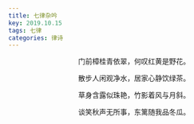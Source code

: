 ```yaml
---
title: 七律杂吟
key: 2019.10.15
tags: 七律
categories: 律诗
---
```


<p align="center">门前樟桂青依翠，何叹红黄是野花。
</p>
<p align="center">散步人闲观净水，居家心静饮绿茶。
</p>
<p align="center">草身含露似珠艳，竹影着风与月斜。
</p>
<p align="center">谈笑秋声无所事，东篱随我品冬瓜。
</p>
<p align="center"></br>
</p>
